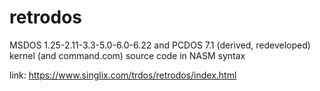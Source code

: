 # retrodos
MSDOS 1.25-2.11-3.3-5.0-6.0-6.22 and PCDOS 7.1 (derived, redeveloped) kernel (and command.com) source code in NASM syntax

link: https://www.singlix.com/trdos/retrodos/index.html
